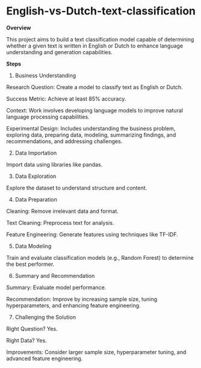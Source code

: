 # English-vs-Dutch-text-classification

**Overview**

This project aims to build a text classification model capable of determining whether a given text is written in English or Dutch to enhance language understanding and generation capabilities.

**Steps**

1. Business Understanding

Research Question: Create a model to classify text as English or Dutch.

Success Metric: Achieve at least 85% accuracy.

Context: Work involves developing language models to improve natural language processing capabilities.

Experimental Design: Includes understanding the business problem, exploring data, preparing data, modeling, summarizing findings, and recommendations, and addressing challenges.

2. Data Importation

Import data using libraries like pandas.

3. Data Exploration

Explore the dataset to understand structure and content.

4. Data Preparation

Cleaning: Remove irrelevant data and format.

Text Cleaning: Preprocess text for analysis.

Feature Engineering: Generate features using techniques like TF-IDF.

5. Data Modeling

Train and evaluate classification models (e.g., Random Forest) to determine the best performer.

6. Summary and Recommendation

Summary: Evaluate model performance.

Recommendation: Improve by increasing sample size, tuning hyperparameters, and enhancing feature engineering.

7. Challenging the Solution

Right Question? Yes.

Right Data? Yes.

Improvements: Consider larger sample size, hyperparameter tuning, and advanced feature engineering.
